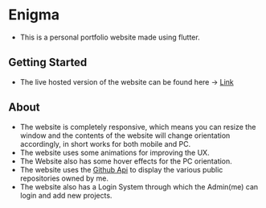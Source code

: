# Enigma

+ This is a personal portfolio website made using flutter.

## Getting Started

+ The live hosted version of the website can be found here -> [Link](https://maverick-wolf.github.io/enigma/)

## About

+ The website is completely responsive, which means you can resize the window and the contents of the website will change orientation accordingly, in short works for both mobile and PC.
+ The website uses some animations for improving the UX. 
+ The Website also has some hover effects for the PC orientation.
+ The website uses the [Github Api](https://docs.github.com/en/rest) to display the various public repositories owned by me.
+ The website also has a Login System through which the Admin(me) can login and add new projects.
